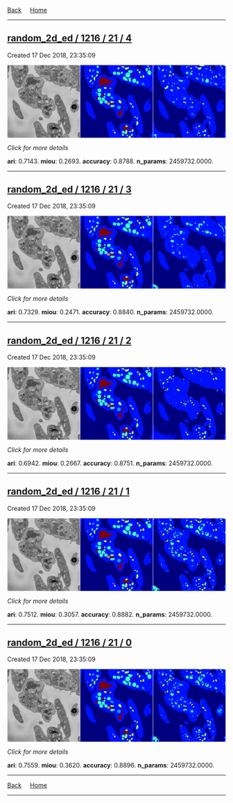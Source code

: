 
[Back](..)&nbsp;&nbsp;&nbsp;&nbsp;&nbsp;[Home](https://leapmanlab.github.io/snapshots)

---

<div class="summary"><a href="4"><h2>random_2d_ed / 1216 / 21 / 4</h2></a><p>Created 17 Dec 2018, 23:35:09
</p><a href="4"><img src="4/media/summary.png" align="center"></a><p>
<i>Click for more details</i>
</p></div>

**ari**: 0.7143. **miou**: 0.2693. **accuracy**: 0.8788. **n_params**: 2459732.0000. 

---

<div class="summary"><a href="3"><h2>random_2d_ed / 1216 / 21 / 3</h2></a><p>Created 17 Dec 2018, 23:35:09
</p><a href="3"><img src="3/media/summary.png" align="center"></a><p>
<i>Click for more details</i>
</p></div>

**ari**: 0.7329. **miou**: 0.2471. **accuracy**: 0.8840. **n_params**: 2459732.0000. 

---

<div class="summary"><a href="2"><h2>random_2d_ed / 1216 / 21 / 2</h2></a><p>Created 17 Dec 2018, 23:35:09
</p><a href="2"><img src="2/media/summary.png" align="center"></a><p>
<i>Click for more details</i>
</p></div>

**ari**: 0.6942. **miou**: 0.2667. **accuracy**: 0.8751. **n_params**: 2459732.0000. 

---

<div class="summary"><a href="1"><h2>random_2d_ed / 1216 / 21 / 1</h2></a><p>Created 17 Dec 2018, 23:35:09
</p><a href="1"><img src="1/media/summary.png" align="center"></a><p>
<i>Click for more details</i>
</p></div>

**ari**: 0.7512. **miou**: 0.3057. **accuracy**: 0.8882. **n_params**: 2459732.0000. 

---

<div class="summary"><a href="0"><h2>random_2d_ed / 1216 / 21 / 0</h2></a><p>Created 17 Dec 2018, 23:35:09
</p><a href="0"><img src="0/media/summary.png" align="center"></a><p>
<i>Click for more details</i>
</p></div>

**ari**: 0.7559. **miou**: 0.3620. **accuracy**: 0.8896. **n_params**: 2459732.0000. 

---

[Back](..)&nbsp;&nbsp;&nbsp;&nbsp;&nbsp;[Home](https://leapmanlab.github.io/snapshots)

---
